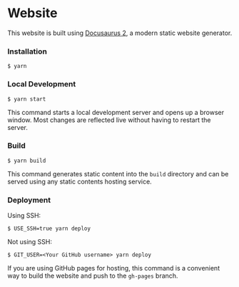 # Website

This website is built using [Docusaurus 2](https://docusaurus.io/), a modern static
website generator.

### Installation

```
$ yarn
```

### Local Development

```
$ yarn start
```

This command starts a local development server and opens up a browser window. Most
changes are reflected live without having to restart the server.

### Build

```
$ yarn build
```

This command generates static content into the `build` directory and can be served using
any static contents hosting service.

### Deployment

Using SSH:

```
$ USE_SSH=true yarn deploy
```

Not using SSH:

```
$ GIT_USER=<Your GitHub username> yarn deploy
```

If you are using GitHub pages for hosting, this command is a convenient way to build the
website and push to the `gh-pages` branch.
